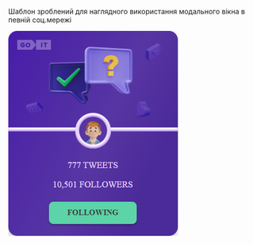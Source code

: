 Шаблон зроблений для наглядного використання модального вікна в певній соц.мережі

![Home page](./assets/test.png)

